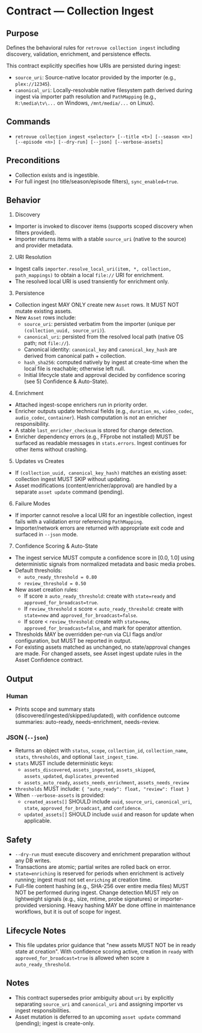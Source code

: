 # Contract — Collection Ingest

## Purpose

Defines the behavioral rules for `retrovue collection ingest` including discovery, validation, enrichment, and persistence effects.

This contract explicitly specifies how URIs are persisted during ingest:
- `source_uri`: Source-native locator provided by the importer (e.g., `plex://12345`).
- `canonical_uri`: Locally-resolvable native filesystem path derived during ingest via importer path
  resolution and `PathMapping` (e.g., `R:\media\tv\...` on Windows, `/mnt/media/...` on Linux).

## Commands

- `retrovue collection ingest <selector> [--title <t>] [--season <n>] [--episode <n>] [--dry-run] [--json] [--verbose-assets]`

## Preconditions

- Collection exists and is ingestible.
- For full ingest (no title/season/episode filters), `sync_enabled=true`.

## Behavior

1) Discovery
- Importer is invoked to discover items (supports scoped discovery when filters provided).
- Importer returns items with a stable `source_uri` (native to the source) and provider metadata.

2) URI Resolution
- Ingest calls `importer.resolve_local_uri(item, *, collection, path_mappings)` to obtain a local `file://` URI for enrichment.
- The resolved local URI is used transiently for enrichment only.

3) Persistence
- Collection ingest MAY ONLY create new `Asset` rows. It MUST NOT mutate existing assets.
- New `Asset` rows include:
  - `source_uri`: persisted verbatim from the importer (unique per `(collection_uuid, source_uri)`).
  - `canonical_uri`: persisted from the resolved local path (native OS path; not `file://`).
  - Canonical identity: `canonical_key` and `canonical_key_hash` are derived from canonical path + collection.
  - `hash_sha256`: computed natively by ingest at create-time when the local file is reachable; otherwise left null.
  - Initial lifecycle state and approval decided by confidence scoring (see 5) Confidence & Auto-State).

4) Enrichment
- Attached ingest-scope enrichers run in priority order.
- Enricher outputs update technical fields (e.g., `duration_ms`, `video_codec`, `audio_codec`, `container`).
  Hash computation is not an enricher responsibility.
- A stable `last_enricher_checksum` is stored for change detection.
- Enricher dependency errors (e.g., FFprobe not installed) MUST be surfaced as readable messages in `stats.errors`. Ingest continues for other items without crashing.

5) Updates vs Creates
- If `(collection_uuid, canonical_key_hash)` matches an existing asset: collection ingest MUST SKIP without updating.
- Asset modifications (content/enricher/approval) are handled by a separate `asset update` command (pending).

6) Failure Modes
- If importer cannot resolve a local URI for an ingestible collection, ingest fails with a validation error referencing `PathMapping`.
- Importer/network errors are returned with appropriate exit code and surfaced in `--json` mode.

7) Confidence Scoring & Auto-State
- The ingest service MUST compute a confidence score in [0.0, 1.0] using deterministic signals from normalized metadata and basic media probes.
- Default thresholds:
  - `auto_ready_threshold = 0.80`
  - `review_threshold = 0.50`
- New asset creation rules:
  - If score ≥ `auto_ready_threshold`: create with `state=ready` and `approved_for_broadcast=true`.
  - If `review_threshold` ≤ score < `auto_ready_threshold`: create with `state=new` and `approved_for_broadcast=false`.
  - If score < `review_threshold`: create with `state=new`, `approved_for_broadcast=false`, and mark for operator attention.
- Thresholds MAY be overridden per-run via CLI flags and/or configuration, but MUST be reported in output.
- For existing assets matched as unchanged, no state/approval changes are made. For changed assets, see Asset ingest update rules in the Asset Confidence contract.

## Output

### Human
- Prints scope and summary stats (discovered/ingested/skipped/updated), with confidence outcome
  summaries: auto-ready, needs-enrichment, needs-review.

### JSON (`--json`)
- Returns an object with `status`, `scope`, `collection_id`, `collection_name`, `stats`, `thresholds`, and optional `last_ingest_time`.
- `stats` MUST include deterministic keys:
  - `assets_discovered`, `assets_ingested`, `assets_skipped`, `assets_updated`, `duplicates_prevented`
  - `assets_auto_ready`, `assets_needs_enrichment`, `assets_needs_review`
- `thresholds` MUST include: `{ "auto_ready": float, "review": float }`
- When `--verbose-assets` is provided:
  - `created_assets[]` SHOULD include `uuid`, `source_uri`, `canonical_uri`, `state`, `approved_for_broadcast`, and `confidence`.
  - `updated_assets[]` SHOULD include `uuid` and reason for update when applicable.

## Safety
- `--dry-run` must execute discovery and enrichment preparation without any DB writes.
- Transactions are atomic; partial writes are rolled back on error.
- `state=enriching` is reserved for periods when enrichment is actively running; ingest must not
  set `enriching` at creation time.
 - Full-file content hashing (e.g., SHA-256 over entire media files) MUST NOT be performed
   during ingest. Change detection MUST rely on lightweight signals (e.g., size, mtime,
   probe signatures) or importer-provided versioning. Heavy hashing MAY be done offline in
   maintenance workflows, but it is out of scope for ingest.

## Lifecycle Notes
- This file updates prior guidance that "new assets MUST NOT be in ready state at creation".
  With confidence scoring active, creation in `ready` with `approved_for_broadcast=true` is allowed
  when score ≥ `auto_ready_threshold`.

## Notes
- This contract supersedes prior ambiguity about `uri` by explicitly separating `source_uri` and `canonical_uri` and assigning importer vs ingest responsibilities.
- Asset mutation is deferred to an upcoming `asset update` command (pending); ingest is create-only.
